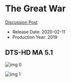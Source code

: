 # The Great War

[Discussion Post](https://www.avsforum.com/threads/bass-eq-for-filtered-movies.2995212/post-59242246)

* Release Date: 2020-02-11
* Production Year: 2019

## DTS-HD MA 5.1

![img 0](https://i.imgur.com/4B5lPcu.jpg)

![img 1](https://i.imgur.com/l3vFd7S.png)


